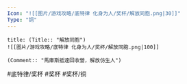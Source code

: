 ```yaml
---
Icon: "![[图片/游戏攻略/底特律 化身为人/奖杯/解放同胞.png|30]]"
Type: "铜"
---
```

```ad-common-bronze-trophy
title: (Title:: "解放同胞")
![[图片/游戏攻略/底特律 化身为人/奖杯/解放同胞.png|100]]

(Comment:: "馬庫斯抵達回收營，解放仿生人")
```

#底特律/奖杯 #奖杯 #奖杯/铜
